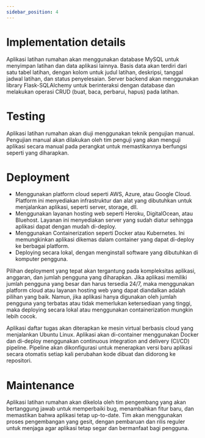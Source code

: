 ```yaml
---
sidebar_position: 4
---
```


# Implementation details

Aplikasi latihan rumahan akan menggunakan database MySQL untuk menyimpan latihan dan data aplikasi lainnya. Basis data akan terdiri dari satu tabel latihan, dengan kolom untuk judul latihan, deskripsi, tanggal jadwal latihan, dan status penyelesaian. Server backend akan menggunakan library Flask-SQLAlchemy untuk berinteraksi dengan database dan melakukan operasi CRUD (buat, baca, perbarui, hapus) pada latihan.

# Testing

Aplikasi latihan rumahan akan diuji menggunakan teknik pengujian manual. Pengujian manual akan dilakukan oleh tim penguji yang akan menguji aplikasi secara manual pada perangkat untuk memastikannya berfungsi seperti yang diharapkan.

# Deployment

- Menggunakan platform cloud seperti AWS, Azure, atau Google Cloud. Platform ini menyediakan infrastruktur dan alat yang dibutuhkan untuk menjalankan aplikasi, seperti server, storage, dll.
- Menggunakan layanan hosting web seperti Heroku, DigitalOcean, atau Bluehost. Layanan ini menyediakan server yang sudah diatur sehingga aplikasi dapat dengan mudah di-deploy.
- Menggunakan Containerization seperti Docker atau Kubernetes. Ini memungkinkan aplikasi dikemas dalam container yang dapat di-deploy ke berbagai platform.
- Deploying secara lokal, dengan menginstall software yang dibutuhkan di komputer pengguna.

Pilihan deployment yang tepat akan tergantung pada kompleksitas aplikasi, anggaran, dan jumlah pengguna yang diharapkan. Jika aplikasi memiliki jumlah pengguna yang besar dan harus tersedia 24/7, maka menggunakan platform cloud atau layanan hosting web yang dapat diandalkan adalah pilihan yang baik. Namun, jika aplikasi hanya digunakan oleh jumlah pengguna yang terbatas atau tidak memerlukan ketersediaan yang tinggi, maka deploying secara lokal atau menggunakan containerization mungkin lebih cocok.

Aplikasi daftar tugas akan diterapkan ke mesin virtual berbasis cloud yang menjalankan Ubuntu Linux. Aplikasi akan di-container menggunakan Docker dan di-deploy menggunakan continuous integration and delivery (CI/CD) pipeline. Pipeline akan dikonfigurasi untuk menerapkan versi baru aplikasi secara otomatis setiap kali perubahan kode dibuat dan didorong ke repositori.

# Maintenance

Aplikasi latihan rumahan akan dikelola oleh tim pengembang yang akan bertanggung jawab untuk memperbaiki bug, menambahkan fitur baru, dan memastikan bahwa aplikasi tetap up-to-date. Tim akan menggunakan proses pengembangan yang gesit, dengan pembaruan dan rilis reguler untuk menjaga agar aplikasi tetap segar dan bermanfaat bagi pengguna.